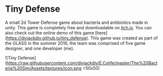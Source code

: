 # Tiny Defense
A small 2d Tower Defense game about bacteria and antibiotics made in unity. This game is completely free and downloadable on [itch.io](https://yesa.itch.io/tiny-defense). You can also check out the online demo of this game [here] (https://divjackdiv.github.io/tiny_defense). This game was created as part of the GLASS in the summer 2016, the team was comprised of five game designer, and one developer (me). 

![Tiny Defense](https://raw.githubusercontent.com/divjackdiv/E.Colife/master/The%20Bacteria%20Sim/Assets/textures/icon.png =50x50)
